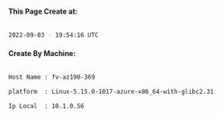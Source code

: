 
   
#### This Page Create at:

```bash

2022-09-03 - 19:54:16 UTC

```

#### Create By Machine:

```bash

Host Name : fv-az190-369

platform  : Linux-5.15.0-1017-azure-x86_64-with-glibc2.31

Ip Local  : 10.1.0.56

```

